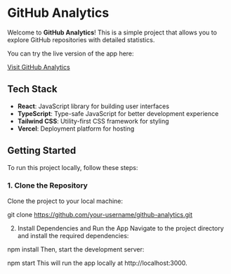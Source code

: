 # GitHub Analytics

Welcome to **GitHub Analytics**! This is a simple project that allows you to explore GitHub repositories with detailed statistics.

You can try the live version of the app here:

[Visit GitHub Analytics](https://github-analytics-ecmp0muqm-roberts-projects-bf534023.vercel.app/)

## Tech Stack

- **React**: JavaScript library for building user interfaces
- **TypeScript**: Type-safe JavaScript for better development experience
- **Tailwind CSS**: Utility-first CSS framework for styling
- **Vercel**: Deployment platform for hosting

## Getting Started

To run this project locally, follow these steps:

### 1. Clone the Repository

Clone the project to your local machine:

git clone https://github.com/your-username/github-analytics.git

2. Install Dependencies and Run the App
   Navigate to the project directory and install the required dependencies:

npm install
Then, start the development server:

npm start
This will run the app locally at http://localhost:3000.
